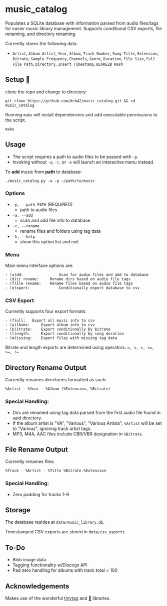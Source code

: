 # music_catalog
Populates a SQLite database with information parsed from audio files/tags for easier music library management. Supports conditional CSV exports, file renaming, and directory renaming. 

Currently stores the following data:

- `Artist`, `Album Artist`, `Year`, `Album`, `Track Number`, `Song Title`, `Extension`, `Bitrate`, `Sample Frequency`, `Channels`, `Genre`, `Duration`, `File Size`, `Full File Path`, `Directory`, `Insert Timestamp`, `BLAKE2B Hash`


## Setup 🔧
clone the repo and change to directory:
~~~
git clone https://github.com/dch42/music_catalog.git && cd music_catalog
~~~

Running `make` will install dependencies and add executable permissions to the script.

~~~
make
~~~

## Usage

- The script requires a path to audio files to be passed with `-p`. 
- Invoking without `-a`, `-r`, or `-e` will launch an interactive menu instead.

To **add** music from **path** to database:
~~~
./music_catalog.py -a -p ~/path/to/music
~~~

### Options
- `-p, --path PATH` *(REQUIRED)*
    - path to audio files
- `-a, --add`
    - scan and add file info to database
- `-r, --rename`
    - rename files and folders using tag data
- `-h, --help`
    - show this option list and exit




### Menu
Main menu interface options are:
~~~
- (a)dd:                Scan for audio files and add to database
- (d)ir rename: 	Rename dirs based on audio file tags
- (f)ile rename: 	Rename files based on audio file tags
- (e)xport: 	        Conditionally export database to csv
~~~
### CSV Export
Currently supports four export formats:
~~~
- (f)ull: 	Export all music info to csv
- (a)lbums: 	Export album info to csv
- (b)itrate: 	Export conditionally by bitrate
- (l)ength: 	Export conditionally by song duration
- (m)issing: 	Export files with missing tag data
~~~

Bitrate and length exports are determined using operators: `=, <, >, <=, >=, !=`

## Directory Rename Output

Currently renames directories formatted as such:
~~~
%Artist - %Year - %Album (%Extension, %Bitrate)
~~~

### Special Handling:

- Dirs are renamed using tag data parsed from the first audio file found in said directory. 
- If the album artist is "VA", "Various", "Various Artists", `%Artist` will be set to "Various", ignoring track artist tags.
- MP3, M4A, AAC files include CBR/VBR designation in `%Bitrate`.

## File Rename Output

Currently renames files:
~~~
%Track - %Artist - %Title %Bitrate.%Extension
~~~

### Special Handling:

- Zero padding for tracks 1-9

## Storage

The database resides at `data/music_library.db`.

Timestamped CSV exports are stored in `data/csv_exports`

## To-Do
- Blob image data
- Tagging functionality w/Discogs API
- Pad zero handling for albums with track total > 100

## Acknowledgements

Makes use of the wonderful [tinytag](https://github.com/devsnd/tinytag) and [🐼](https://github.com/pandas-dev/pandas) libraries.
